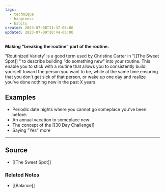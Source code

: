 ```yaml
---
tags:
  - technique
  - happiness
  - habits
created: 2023-07-08T11:37-05:00
updated: 2023-07-09T10:44-05:00
---
```

**Making "breaking the routine" part of the routine.**

"Routinized Variety' is a good term used by Christine Carter in "[[The Sweet Spot]] " to describe building "do something new" into your routine. This enable you to stick with a routine that allows you to consistently build yourself toward the person you want to be, while at the same time ensuring that you don't get sick of that person, or wake up one day and realize you've done nothing new in the past X years. 

## Examples

- Periodic date nights where you cannot go someplace you've been before.
- An annual vacation to someplace new
- The concept of the [[30 Day Challenge]]
- Saying "Yes" more

---

## Source
- [[The Sweet Spot]]

### Related Notes
- [[Balance]]